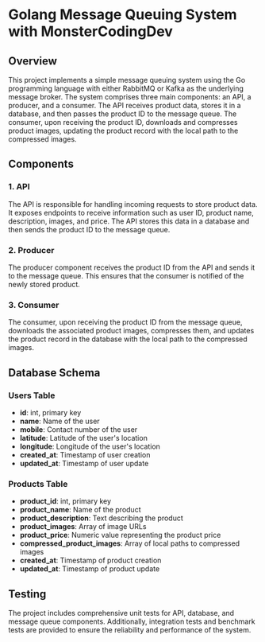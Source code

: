 # Golang Message Queuing System with MonsterCodingDev

## Overview

This project implements a simple message queuing system using the Go programming language with either RabbitMQ or Kafka as the underlying message broker. The system comprises three main components: an API, a producer, and a consumer. The API receives product data, stores it in a database, and then passes the product ID to the message queue. The consumer, upon receiving the product ID, downloads and compresses product images, updating the product record with the local path to the compressed images.



## Components



### 1. API

The API is responsible for handling incoming requests to store product data. It exposes endpoints to receive information such as user ID, product name, description, images, and price. The API stores this data in a database and then sends the product ID to the message queue.

### 2. Producer

The producer component receives the product ID from the API and sends it to the message queue. This ensures that the consumer is notified of the newly stored product.

### 3. Consumer

The consumer, upon receiving the product ID from the message queue, downloads the associated product images, compresses them, and updates the product record in the database with the local path to the compressed images.

## Database Schema

### Users Table

- **id**: int, primary key
- **name**: Name of the user
- **mobile**: Contact number of the user
- **latitude**: Latitude of the user's location
- **longitude**: Longitude of the user's location
- **created_at**: Timestamp of user creation
- **updated_at**: Timestamp of user update

### Products Table

- **product_id**: int, primary key
- **product_name**: Name of the product
- **product_description**: Text describing the product
- **product_images**: Array of image URLs
- **product_price**: Numeric value representing the product price
- **compressed_product_images**: Array of local paths to compressed images
- **created_at**: Timestamp of product creation
- **updated_at**: Timestamp of product update

## Testing

The project includes comprehensive unit tests for API, database, and message queue components. Additionally, integration tests and benchmark tests are provided to ensure the reliability and performance of the system.

